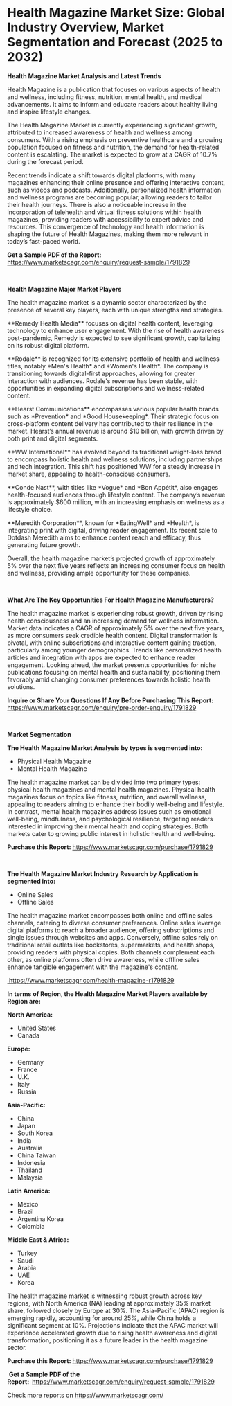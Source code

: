 <p><h1>Health Magazine Market Size: Global Industry Overview, Market Segmentation and Forecast (2025 to 2032)</h1></p><p><strong>Health Magazine Market Analysis and Latest Trends</strong></p>
<p><p>Health Magazine is a publication that focuses on various aspects of health and wellness, including fitness, nutrition, mental health, and medical advancements. It aims to inform and educate readers about healthy living and inspire lifestyle changes.</p><p>The Health Magazine Market is currently experiencing significant growth, attributed to increased awareness of health and wellness among consumers. With a rising emphasis on preventive healthcare and a growing population focused on fitness and nutrition, the demand for health-related content is escalating. The market is expected to grow at a CAGR of 10.7% during the forecast period. </p><p>Recent trends indicate a shift towards digital platforms, with many magazines enhancing their online presence and offering interactive content, such as videos and podcasts. Additionally, personalized health information and wellness programs are becoming popular, allowing readers to tailor their health journeys. There is also a noticeable increase in the incorporation of telehealth and virtual fitness solutions within health magazines, providing readers with accessibility to expert advice and resources. This convergence of technology and health information is shaping the future of Health Magazines, making them more relevant in today’s fast-paced world.</p></p>
<p><strong>Get a Sample PDF of the Report:&nbsp;</strong> <a href="https://www.marketscagr.com/enquiry/request-sample/1791829?utm_campaign=2326&utm_medium=2&utm_source=Github&utm_content=ia&utm_term=09022025&utm_id=health-magazine">https://www.marketscagr.com/enquiry/request-sample/1791829</a></p>
<p>&nbsp;</p>
<p><strong>Health Magazine Major Market Players</strong></p>
<p><p>The health magazine market is a dynamic sector characterized by the presence of several key players, each with unique strengths and strategies. </p><p>**Remedy Health Media** focuses on digital health content, leveraging technology to enhance user engagement. With the rise of health awareness post-pandemic, Remedy is expected to see significant growth, capitalizing on its robust digital platform.</p><p>**Rodale** is recognized for its extensive portfolio of health and wellness titles, notably *Men's Health* and *Women's Health*. The company is transitioning towards digital-first approaches, allowing for greater interaction with audiences. Rodale's revenue has been stable, with opportunities in expanding digital subscriptions and wellness-related content.</p><p>**Hearst Communications** encompasses various popular health brands such as *Prevention* and *Good Housekeeping*. Their strategic focus on cross-platform content delivery has contributed to their resilience in the market. Hearst’s annual revenue is around $10 billion, with growth driven by both print and digital segments.</p><p>**WW International** has evolved beyond its traditional weight-loss brand to encompass holistic health and wellness solutions, including partnerships and tech integration. This shift has positioned WW for a steady increase in market share, appealing to health-conscious consumers.</p><p>**Conde Nast**, with titles like *Vogue* and *Bon Appétit*, also engages health-focused audiences through lifestyle content. The company’s revenue is approximately $600 million, with an increasing emphasis on wellness as a lifestyle choice.</p><p>**Meredith Corporation**, known for *EatingWell* and *Health*, is integrating print with digital, driving reader engagement. Its recent sale to Dotdash Meredith aims to enhance content reach and efficacy, thus generating future growth.</p><p>Overall, the health magazine market’s projected growth of approximately 5% over the next five years reflects an increasing consumer focus on health and wellness, providing ample opportunity for these companies.</p></p>
<p>&nbsp;</p>
<p><strong>What Are The Key Opportunities For Health Magazine Manufacturers?</strong></p>
<p><p>The health magazine market is experiencing robust growth, driven by rising health consciousness and an increasing demand for wellness information. Market data indicates a CAGR of approximately 5% over the next five years, as more consumers seek credible health content. Digital transformation is pivotal, with online subscriptions and interactive content gaining traction, particularly among younger demographics. Trends like personalized health articles and integration with apps are expected to enhance reader engagement. Looking ahead, the market presents opportunities for niche publications focusing on mental health and sustainability, positioning them favorably amid changing consumer preferences towards holistic health solutions.</p></p>
<p><strong>Inquire or Share Your Questions If Any Before Purchasing This Report:</strong> <a href="https://www.marketscagr.com/enquiry/pre-order-enquiry/1791829?utm_campaign=2326&utm_medium=2&utm_source=Github&utm_content=ia&utm_term=09022025&utm_id=health-magazine">https://www.marketscagr.com/enquiry/pre-order-enquiry/1791829</a></p>
<p>&nbsp;</p>
<p><strong>Market Segmentation</strong></p>
<p><strong>The Health Magazine Market Analysis by types is segmented into:</strong></p>
<p><ul><li>Physical Health Magazine</li><li>Mental Health Magazine</li></ul></p>
<p><p>The health magazine market can be divided into two primary types: physical health magazines and mental health magazines. Physical health magazines focus on topics like fitness, nutrition, and overall wellness, appealing to readers aiming to enhance their bodily well-being and lifestyle. In contrast, mental health magazines address issues such as emotional well-being, mindfulness, and psychological resilience, targeting readers interested in improving their mental health and coping strategies. Both markets cater to growing public interest in holistic health and well-being.</p></p>
<p><strong>Purchase this Report:&nbsp;</strong><a href="https://www.marketscagr.com/purchase/1791829?utm_campaign=2326&utm_medium=2&utm_source=Github&utm_content=ia&utm_term=09022025&utm_id=health-magazine">https://www.marketscagr.com/purchase/1791829</a></p>
<p>&nbsp;</p>
<p><strong>The Health Magazine Market Industry Research by Application is segmented into:</strong></p>
<p><ul><li>Online Sales</li><li>Offline Sales</li></ul></p>
<p><p>The health magazine market encompasses both online and offline sales channels, catering to diverse consumer preferences. Online sales leverage digital platforms to reach a broader audience, offering subscriptions and single issues through websites and apps. Conversely, offline sales rely on traditional retail outlets like bookstores, supermarkets, and health shops, providing readers with physical copies. Both channels complement each other, as online platforms often drive awareness, while offline sales enhance tangible engagement with the magazine's content.</p></p>
<p><a href="https://www.marketscagr.com/health-magazine-r1791829?utm_campaign=2326&utm_medium=2&utm_source=Github&utm_content=ia&utm_term=09022025&utm_id=health-magazine">&nbsp;https://www.marketscagr.com/health-magazine-r1791829</a></p>
<p><strong>In terms of Region, the Health Magazine Market Players available by Region are:</strong></p>
<p>
    <p> <strong> North America: </strong>
        <ul>
            <li>United States</li>
            <li>Canada</li>
        </ul>
        </p> 
    <p> <strong> Europe: </strong>
        <ul>
            <li>Germany</li>
            <li>France</li>
            <li>U.K.</li>
            <li>Italy</li>
            <li>Russia</li>
        </ul>
        </p> 
    <p> <strong> Asia-Pacific: </strong>
        <ul>
            <li>China</li>
            <li>Japan</li>
            <li>South Korea</li>
            <li>India</li>
            <li>Australia</li>
            <li>China Taiwan</li>
            <li>Indonesia</li>
            <li>Thailand</li>
            <li>Malaysia</li>
        </ul>
        </p> 
    <p> <strong> Latin America: </strong>
        <ul>
            <li>Mexico</li>
            <li>Brazil</li>
            <li>Argentina Korea</li>
            <li>Colombia</li>
        </ul>
        </p> 
    <p> <strong> Middle East & Africa: </strong>
        <ul>
            <li>Turkey</li>
            <li>Saudi</li>
            <li>Arabia</li>
            <li>UAE</li>
            <li>Korea</li>
        </ul>
    </p>
    </p>
<p><p>The health magazine market is witnessing robust growth across key regions, with North America (NA) leading at approximately 35% market share, followed closely by Europe at 30%. The Asia-Pacific (APAC) region is emerging rapidly, accounting for around 25%, while China holds a significant segment at 10%. Projections indicate that the APAC market will experience accelerated growth due to rising health awareness and digital transformation, positioning it as a future leader in the health magazine sector.</p></p>
<p><strong>Purchase this Report: </strong><a href="https://www.marketscagr.com/purchase/1791829?utm_campaign=2326&utm_medium=2&utm_source=Github&utm_content=ia&utm_term=09022025&utm_id=health-magazine">https://www.marketscagr.com/purchase/1791829</a></p>
<p>&nbsp;<strong>Get a Sample PDF of the Report:&nbsp;&nbsp;</strong><a href="https://www.marketscagr.com/enquiry/request-sample/1791829?utm_campaign=2326&utm_medium=2&utm_source=Github&utm_content=ia&utm_term=09022025&utm_id=health-magazine">https://www.marketscagr.com/enquiry/request-sample/1791829</a></p>
<p><strong></strong></p>
<p>Check more reports on <a href="https://www.marketscagr.com/?utm_campaign=2326&utm_medium=2&utm_source=Github&utm_content=ia&utm_term=09022025&utm_id=health-magazine">https://www.marketscagr.com/</a></p>